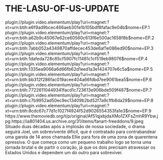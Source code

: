 # THE-LASU-OF-US-UPDATE


<item>
<title>[COLOR silver][B] THE LAST OF US- O ÚLTIMO DE NÓS  [/COLOR][/B][COLOR yellow]  FULL HD  [B][/COLOR][/B]</title>
<link>plugin://plugin.video.elementum/play?uri=magnet:?xt=urn:btih:e6f9ad9bcec466aeb301e1b105bdf8fafac9e04b$nome=EP.1</link>
<link>plugin://plugin.video.elementum/play?uri=magnet:?xt=urn:btih:a62b9c45067e62ce60560c613f6e500ac1658f8b$nome=EP.2</link>
<link>plugin://plugin.video.elementum/play?uri=magnet:?xt=urn:btih:7abb052a4349870affdecec453de6af1e086ed90$nome=EP.3</link>
<link>plugin://plugin.video.elementum/play?uri=magnet:?xt=urn:btih:1dafeda728c85cf5907fc11481c1cf519eb98076$nome=EP.4</link>
<link>plugin://plugin.video.elementum/play?uri=magnet:?xt=urn:btih:1335ea9066a6d66fb62d1eed1a3e1424707e6c5a$nome=EP.5</link>
<link>plugin://plugin.video.elementum/play?uri=magnet:?xt=urn:btih:bb312f286fac019acee404a66fdbd7ee9061bea5$nome=EP.6</link>
<link>plugin://plugin.video.elementum/play?uri=magnet:?xt=urn:btih:77226110449341facd1c723613e906bde509f487$nome=EP.7</link>
<link>plugin://plugin.video.elementum/play?uri=magnet:?xt=urn:btih:c7b9952ad50ec9ec13409b2bd52f7a9c1fb8da29$nome=EP.8</link>
<link>plugin://plugin.video.elementum/play?uri=magnet:?xt=urn:btih:8cdc67c77d1c1027f4924f52d9026554353fa1e3$nome=EP.9</link>
<thumbnail>https://www.themoviedb.org/t/p/original/Af51qjxbjdaXMo1ZXFsZmhR9Ybw.jpg</thumbnail>
<fanart>https://ia801404.us.archive.org/31/items/fanart-freeddons/9.jpeg</fanart>
<info>Situado duas décadas após a implosão de nossa sociedade, o drama seguirá Joel, um sobrevivente difícil, que é contratado para contrabandear uma garota de 14 anos chamada Ellie para fora de uma zona de quarentena opressiva. O que começa como um pequeno trabalho logo se torna uma jornada brutal e de partir o coração, já que os dois precisam atravessar os Estados Unidos e dependem um do outro para sobreviver.</info>
</item> 
